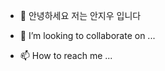 - 👋 안녕하세요 저는 안지우 입니다
  
- 💞️ I’m looking to collaborate on ...
- 📫 How to reach me ...

<!---
jujujuuu/jujujuuu is a ✨ special ✨ repository because its `README.md` (this file) appears on your GitHub profile.
You can click the Preview link to take a look at your changes.
--->
